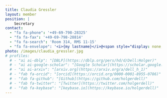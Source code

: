 ```yaml
---
title: Claudia Gressler
layout: member
position: |
    Secretary
contact:
  - "fa fa-phone": '+49-69-798-28325'
  - "fa fa-fax": '+49-69-798-28814'
  - "fa fa-search": 'Room 314, RMS 11-15'
  - "fa fa-envelope": '<i>{my lastname}</i>@<span style="display: none;">ignoreme-</span><span>em.uni-frankfurt.de</span>'
photo: /images/claudia_gressler.jpg
# profiles:
  # - "ai ai-dblp": "[DBLP](https://dblp.org/pers/hd/d/Dell:Holger)"
  # - "ai ai-google-scholar": "[Google Scholar](https://scholar.google.de/citations?user=zcZSZ4MAAAAJ)"
  # - "ai ai-arxiv": "[arxiv.org](https://arxiv.org/a/dell_h_1)"
  # - "fab fa-orcid": "[orcid](https://orcid.org/0000-0001-8955-0786)"
  # - "fab fa-github": "[Github](https://github.com/holgerdell)"
  # - "fab fa-twitter": "[Twitter](https://twitter.com/holgerdell)"
  # - "fab fa-keybase": "[keybase.io](https://keybase.io/holgerdell)"
---
```

